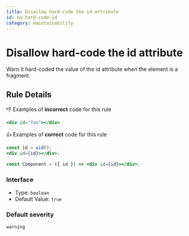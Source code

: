 ```yaml
---
title: Disallow hard-code the id attribute
id: no-hard-code-id
category: maintainability
---
```


# Disallow hard-code the id attribute

Warn it hard-coded the value of the id attribute when the element is a fragment.

## Rule Details

👎 Examples of **incorrect** code for this rule

```jsx
<div id="foo"></div>
```

👍 Examples of **correct** code for this rule

```jsx
const id = uid();
<div id={id}></div>;
```

```jsx
const Component = ({ id }) => <div id={id}></div>;
```

### Interface

- Type: `boolean`
- Default Value: `true`

### Default severity

`warning`
